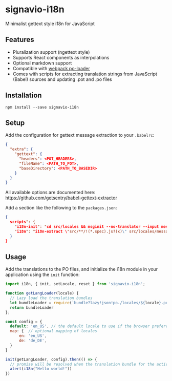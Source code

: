 # signavio-i18n
Minimalist gettext style i18n for JavaScript

## Features
- Pluralization support (ngettext style)
- Supports React components as interpolations
- Optional markdown support
- Compatible with [webpack po-loader](https://github.com/perchlayer/po-loader)
- Comes with scripts for extracting translation strings from JavaScript (Babel) sources and updating .pot and .po files


## Installation

```shell
npm install --save signavio-i18n
```


## Setup

Add the configuration for gettext message extraction to your `.babelrc`:

```json
{
  "extra": {
    "gettext": {
      "headers": <POT_HEADERS>,
      "fileName": <PATH_TO_POT>,
      "baseDirectory": <PATH_TO_BASEDIR>
    }
  }
}
```

All available options are documented here: https://github.com/getsentry/babel-gettext-extractor


Add a section like the following to the `packages.json`:

```json
{
  scripts": {
    "i18n-init": "cd src/locales && msginit --no-translator --input messages.pot --locale",
    "i18n": "i18n-extract \"src/**/!(*.spec).js?(x)\" src/locales/messages.pot && i18n-merge src/locales/messages.pot src/locales/*.po"
  }
}
```

## Usage

Add the translations to the PO files, and initialize the i18n module in your application using the `init` function:

```javascript
import i18n, { init, setLocale, reset } from 'signavio-i18n';

function getLangLoader(locale) {
  // Lazy load the translation bundles
  let bundleLoader = require(`bundle?lazy!json!po./locales/${locale}.po`)
  return bundleLoader
};

const config = {
  default: 'en_US', // the default locale to use if the browser preference locale is not available
  map: {  // optional mapping of locales
      en: 'en_US',
      de: 'de_DE',
  }
}

init(getLangLoader, config).then(() => {
  // promise will be resolved when the translation bundle for the active locale has been loaded
  alert(i18n("Hello world!"))
})
```
